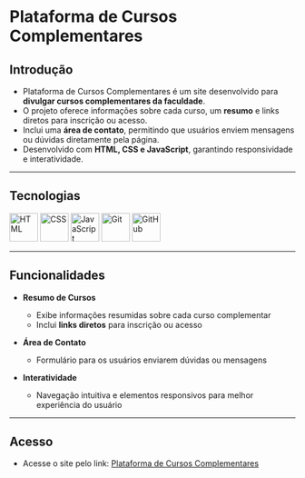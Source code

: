 # Plataforma de Cursos Complementares

## Introdução

- Plataforma de Cursos Complementares é um site desenvolvido para **divulgar cursos complementares da faculdade**.  
- O projeto oferece informações sobre cada curso, um **resumo** e links diretos para inscrição ou acesso.  
- Inclui uma **área de contato**, permitindo que usuários enviem mensagens ou dúvidas diretamente pela página.  
- Desenvolvido com **HTML, CSS e JavaScript**, garantindo responsividade e interatividade.

---

## Tecnologias

<p align="left">
  <img src="https://skillicons.dev/icons?i=html" height="50" title="HTML"/>
  <img src="https://skillicons.dev/icons?i=css" height="50" title="CSS"/>
  <img src="https://skillicons.dev/icons?i=js" height="50" title="JavaScript"/>
  <img src="https://skillicons.dev/icons?i=git" height="50" title="Git"/>
  <img src="https://skillicons.dev/icons?i=github" height="50" title="GitHub"/>
</p>

---

## Funcionalidades

- **Resumo de Cursos**
  - Exibe informações resumidas sobre cada curso complementar  
  - Inclui **links diretos** para inscrição ou acesso

- **Área de Contato**
  - Formulário para os usuários enviarem dúvidas ou mensagens

- **Interatividade**
  - Navegação intuitiva e elementos responsivos para melhor experiência do usuário

---

## Acesso

- Acesse o site pelo link: [Plataforma de Cursos Complementares](https://iagodizlla.github.io/Prototipo-de-solu-o-patrick)
